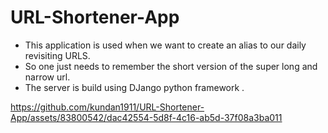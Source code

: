 # URL-Shortener-App

* This application is used when we want to create an alias to our daily revisiting URLS.
* So one just needs to remember the short version of the super long and narrow url.
* The server is build using DJango python framework .


https://github.com/kundan1911/URL-Shortener-App/assets/83800542/dac42554-5d8f-4c16-ab5d-37f08a3ba011

